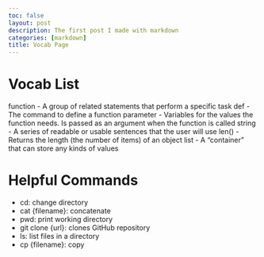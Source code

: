 ```yaml
---
toc: false
layout: post
description: The first post I made with markdown
categories: [markdown]
title: Vocab Page
---
```


# Vocab List

function - A group of related statements that perform a specific task
def - The command to define a function
parameter - Variables for the values the function needs. Is passed as an argument when the function is called
string - A series of readable or usable sentences that the user will use
len() - Returns the length (the number of items) of an object
list - A “container” that can store any kinds of values

# Helpful Commands

- cd: change directory
- cat {filename}: concatenate
- pwd: print working directory
- git clone {url}: clones GitHub repository
- ls: list files in a directory
- cp {filename}: copy
